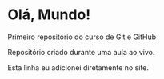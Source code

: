 # Olá, Mundo!

 Primeiro repositório do curso de Git e GitHub

 Repositório criado durante uma aula ao vivo.

Esta linha eu adicionei diretamente no site.
